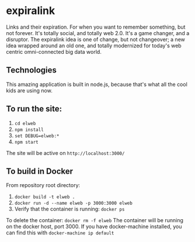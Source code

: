 # expiralink
Links and their expiration. For when you want to remember something, but not forever. It's totally social, and totally web 2.0. It's a game changer, and a disruptor. The expiralink idea is one of change, but not changeover; a new idea wrapped around an old one, and totally modernized for today's web centric omni-connected big data world.

## Technologies
This amazing application is built in node.js, because that's what all the cool kids are using now.

## To run the site:
1. `cd elweb`
1. `npm install`
1. `set DEBUG=elweb:*`
1. `npm start`

The site will be active on `http://localhost:3000/`

## To build in Docker
From repository root directory:

1. `docker build -t elweb .`
1. `docker run -d --name elweb -p 3000:3000 elweb`
1. Verify that the container is running: `docker ps`

To delete the container: `docker rm -f elweb`
The container will be running on the docker host, port 3000. If you have docker-machine installed, you can find this with `docker-machine ip default`

